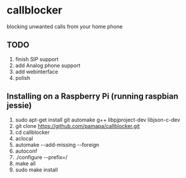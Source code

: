 # callblocker
blocking unwanted calls from your home phone

## TODO
1. finish SIP support
1. add Analog phone support
1. add webinterface
1. polish

## Installing on a Raspberry Pi (running raspbian jessie)
1. sudo apt-get install git automake g++ libpjproject-dev libjson-c-dev
1. git clone https://github.com/pamapa/callblocker.git
1. cd callblocker
1. aclocal
1. automake --add-missing --foreign
1. autoconf
1. ./configure --prefix=/
1. make all
1. sudo make install

